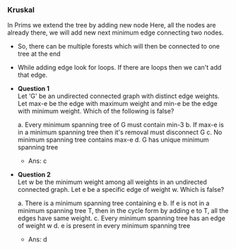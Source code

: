 ### Kruskal

In Prims we extend the tree by adding new node
Here, all the nodes are already there, we will add new next minimum edge connecting two nodes.
- So, there can be multiple forests which will then be connected to one tree at the end
- While adding edge look for loops. If there are loops then we can't add that edge.

- **Question 1**  
  Let 'G' be an undirected connected graph with distinct edge weights. Let max-e be the edge with
  maximum weight and min-e be the edge with minimum weight. Which of the following is false?
  
  a. Every minimum spanning tree of G must contain min-3
  b. If max-e is in a minimum spanning tree then it's removal must disconnect G
  c. No minimum spanning tree contains max-e
  d. G has unique minimum spanning tree
  
  - Ans: c

- **Question 2**  
  Let w be the minimum weight among all weights in an undirected connected graph.
  Let e be a specific edge of weight w. Which is false?

  a. There is a minimum spanning tree containing e
  b. If e is not in a minimum spanning tree T, then in the cycle form by adding e to T, all the edges
     have same weight.
  c. Every minimum spanning tree has an edge of weight w
  d. e is present in every minimum spanning tree
  
  - Ans: d
